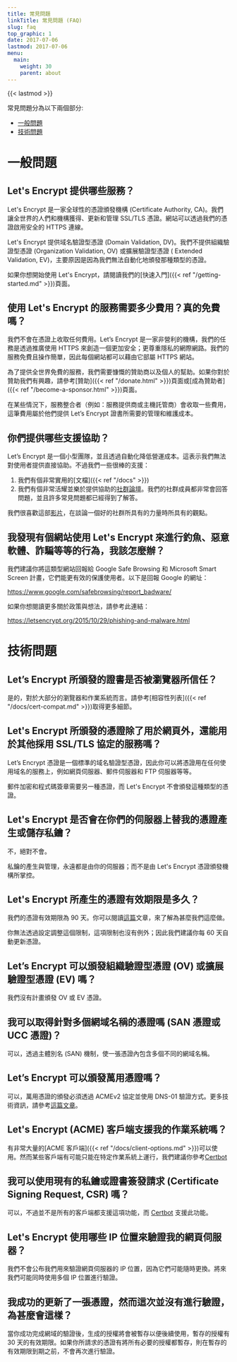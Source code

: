 ```yaml
---
title: 常見問題
linkTitle: 常見問題 (FAQ)
slug: faq
top_graphic: 1
date: 2017-07-06
lastmod: 2017-07-06
menu:
  main:
    weight: 30
    parent: about
---
```


{{< lastmod >}}

常見問題分為以下兩個部分:

* [一般問題](#general)
* [技術問題](#technical)

# <a name="general">一般問題</a>

## Let's Encrypt 提供哪些服務？

Let's Encrypt 是一家全球性的憑證頒發機構 (Certificate Authority, CA)。我們讓全世界的人們和機構獲得、更新和管理 SSL/TLS 憑證。網站可以透過我們的憑證啟用安全的 HTTPS 連線。

Let's Encrypt 提供域名驗證型憑證 (Domain Validation, DV)。我們不提供組織驗證型憑證 (Organization Validation, OV) 或擴展驗證型憑證 ( Extended Validation, EV)，主要原因是因為我們無法自動化地頒發那種類型的憑證。 

如果你想開始使用 Let's Encrypt，請閱讀我們的[快速入門]({{< ref "/getting-started.md" >}})頁面。

## 使用 Let's Encrypt 的服務需要多少費用？真的免費嗎？
我們不會在憑證上收取任何費用。Let’s Encrypt 是一家非營利的機構，我們的任務是透過推廣使用 HTTPS 來創造一個更加安全；更尊重隱私的網際網路。我們的服務免費且操作簡單，因此每個網站都可以藉由它部屬 HTTPS 網站。

為了提供全世界免費的服務，我們需要慷慨的贊助商以及個人的幫助。如果你對於贊助我們有興趣，請參考[贊助]({{< ref "/donate.html" >}})頁面或[成為贊助者]({{< ref "/become-a-sponsor.html" >}})頁面。

在某些情況下，服務整合者（例如：服務提供商或主機託管商）會收取一些費用，這筆費用屬於他們提供 Let’s Encrypt 證書所需要的管理和維護成本。

## 你們提供哪些支援協助？

Let’s Encrypt 是一個小型團隊，並且透過自動化降低營運成本。這表示我們無法對使用者提供直接協助。不過我們一些很棒的支援：

1. 我們有個非常實用的[文檔]({{< ref "/docs" >}})
2. 我們有個非常活耀並樂於提供協助的[社群論壇](https://community.letsencrypt.org/)。我們的社群成員都非常會回答問題，並且許多常見問題都已經得到了解答。

我們很喜歡這部[影片](https://www.youtube.com/watch?v=Xe1TZaElTAs)，在談論一個好的社群所具有的力量時所具有的觀點。

## 我發現有個網站使用 Let's Encrypt 來進行釣魚、惡意軟體、詐騙等等的行為，我該怎麼辦？

我們建議你將這類型網站回報給 Google Safe Browsing 和 Microsoft Smart Screen 計畫，它們能更有效的保護使用者。以下是回報 Google 的網址：

https://www.google.com/safebrowsing/report_badware/

如果你想閱讀更多關於政策與想法，請參考此連結：

https://letsencrypt.org/2015/10/29/phishing-and-malware.html

# <a name="technical">技術問題</a>

## Let’s Encrypt 所頒發的證書是否被瀏覽器所信任？

是的，對於大部分的瀏覽器和作業系統而言。請參考[相容性列表]({{< ref "/docs/cert-compat.md" >}})取得更多細節。

## Let's Encrypt 所頒發的憑證除了用於網頁外，還能用於其他採用 SSL/TLS 協定的服務嗎？

Let’s Encrypt 憑證是一個標準的域名驗證型憑證，因此你可以將憑證用在任何使用域名的服務上，例如網頁伺服器、郵件伺服器和 FTP 伺服器等等。

郵件加密和程式碼簽章需要另一種憑證，而 Let's Encrypt 不會頒發這種類型的憑證。

## Let's Encrypt 是否會在你們的伺服器上替我的憑證產生或儲存私鑰？

不，絕對不會。

私鑰的產生與管理，永遠都是由你的伺服器；而不是由 Let's Encrypt 憑證頒發機構所掌控。

## Let's Encrypt 所產生的憑證有效期限是多久？

我們的憑證有效期限為 90 天。你可以閱讀[這篇](/2015/11/09/why-90-days.html)文章，來了解為甚麼我們這麼做。

你無法透過設定調整這個限制，這項限制也沒有例外；因此我們建議你每 60 天自動更新憑證。

## Let’s Encrypt 可以頒發組織驗證型憑證 (OV) 或擴展驗證型憑證 (EV) 嗎？

我們沒有計畫頒發 OV 或 EV 憑證。

## 我可以取得針對多個網域名稱的憑證嗎 (SAN 憑證或 UCC 憑證)？

可以，透過主體別名 (SAN) 機制，使一張憑證內包含多個不同的網域名稱。

## Let’s Encrypt 可以頒發萬用憑證嗎？

可以，萬用憑證的頒發必須透過 ACMEv2 協定並使用 DNS-01 驗證方式。更多技術資訊，請參考[這篇文章](https://community.letsencrypt.org/t/acme-v2-production-environment-wildcards/55578)。

## Let's Encrypt (ACME) 客戶端支援我的作業系統嗎？

有非常大量的[ACME 客戶端]({{< ref "/docs/client-options.md" >}})可以使用。然而某些客戶端有可能只能在特定作業系統上運行，我們建議你參考[Certbot](https://certbot.eff.org/)


## 我可以使用現有的私鑰或證書簽發請求 (Certificate Signing Request, CSR) 嗎？

可以，不過並不是所有的客戶端都支援這項功能，而 [Certbot](https://certbot.eff.org/) 支援此功能。

## Let's Encrypt 使用哪些 IP 位置來驗證我的網頁伺服器？

我們不會公布我們用來驗證網頁伺服器的 IP 位置，因為它們可能隨時更換。將來我們可能同時使用多個 IP 位置進行驗證。

## 我成功的更新了一張憑證，然而這次並沒有進行驗證，為甚麼會這樣？

當你成功完成網域的驗證後，生成的授權將會被暫存以便後續使用，暫存的授權有 30 天的有效期限。如果你所請求的憑證有將所有必要的授權都暫存，則在暫存的有效期限到期之前，不會再次進行驗證。
